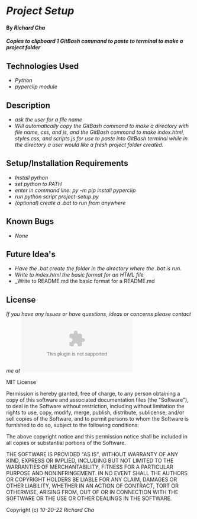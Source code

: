 # _Project Setup_

#### By _**Richard Cha**_

#### _Copies to clipboard 1 GitBash command to paste to terminal to make a project folder_

## Technologies Used

* _Python_
* _pyperclip module_


## Description

* _ask the user for a file name_
* _Will automatically copy the GitBash command to make a directory with file name, css, and js, and the GitBash command to make index.html, styles.css, and scripts.js for use to paste into GitBash terminal while in the directory a user would like a fresh project folder created._

## Setup/Installation Requirements

* _Install python_
* _set python to PATH_
* _enter in command line: py -m pip install pyperclip_
* _run python script project-setup.py_
* _(optional) create a .bat to run from anywhere_

## Known Bugs

* _None_

## Future Idea's

* _Have the .bat create the folder in the directory where the .bat is run._
* _Write to index.html the basic format for an HTML file_
* _Write to README.md the basic format for a README.md


## License

_If you have any issues or have questions, ideas or concerns please contact me at ![charichard09@gmail.com](mailto:charichard09@gmail.com)_

MIT License

Permission is hereby granted, free of charge, to any person obtaining a copy
of this software and associated documentation files (the "Software"), to deal
in the Software without restriction, including without limitation the rights
to use, copy, modify, merge, publish, distribute, sublicense, and/or sell
copies of the Software, and to permit persons to whom the Software is
furnished to do so, subject to the following conditions:

The above copyright notice and this permission notice shall be included in all
copies or substantial portions of the Software.

THE SOFTWARE IS PROVIDED "AS IS", WITHOUT WARRANTY OF ANY KIND, EXPRESS OR
IMPLIED, INCLUDING BUT NOT LIMITED TO THE WARRANTIES OF MERCHANTABILITY,
FITNESS FOR A PARTICULAR PURPOSE AND NONINFRINGEMENT. IN NO EVENT SHALL THE
AUTHORS OR COPYRIGHT HOLDERS BE LIABLE FOR ANY CLAIM, DAMAGES OR OTHER
LIABILITY, WHETHER IN AN ACTION OF CONTRACT, TORT OR OTHERWISE, ARISING FROM,
OUT OF OR IN CONNECTION WITH THE SOFTWARE OR THE USE OR OTHER DEALINGS IN THE
SOFTWARE.

Copyright (c) _10-20-22_ _Richard Cha_
